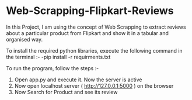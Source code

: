 # Web-Scrapping-Flipkart-Reviews

In this Project, I am using the concept of Web Scrapping to extract reviews about a particular product from Flipkart and show it in a tabular and organised way.

To install the required python libraries, execute the following command in the terminal :-
-pip install -r requirments.txt

To run the program, follow the steps :-
1. Open app.py and execute it. Now the server is active
2. Now open localhost server ( http://127.0.0.1:5000 ) on the browser
3. Now Search for Product and see its review
